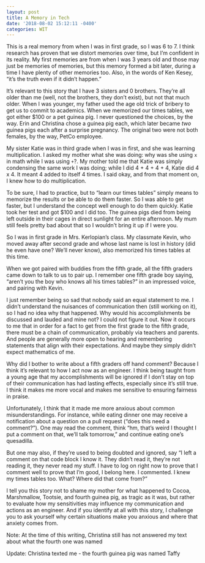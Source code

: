 ```yaml
---
layout: post
title: A Memory in Tech
date: '2018-08-02 15:12:11 -0400'
categories: WIT
---
```


This is a real memory from when I was in first grade, so I was 6 to 7. I think research has proven that we distort memories over time, but I’m confident in its reality. My first memories are from when I was 3 years old and those may just be memories of memories, but this memory formed a bit later, during a time I have plenty of other memories too. Also, in the words of Ken Kesey, “it’s the truth even if it didn’t happen.”  

It’s relevant to this story that I have 3 sisters and 0 brothers. They’re all older than me (well, not the brothers, they don’t exist), but not that much older. When I was younger, my father used the age old trick of bribery to get us to commit to academics. When we memorized our times tables, we got either $100 or a pet guinea pig. I never questioned the choices, by the way. Erin and Christina chose a guinea pig each, which later became *two* guinea pigs each after a surprise pregnancy. The original two were not both females, by the way, PetCo employee.

My sister Katie was in third grade when I was in first, and she was learning multiplication. I asked my mother what she was doing: why was she using `x` in math while I was using `+`?. My mother  told me that Katie was simply condensing the same work I was doing; while I did 4 + 4 + 4 + 4, Katie did 4 x 4. It meant 4 added to itself 4 times. I said okay, and from that moment on, I knew how to do multiplication.

To be sure, I had to practice, but to “learn our times tables” simply means to memorize the results or be able to do them faster. So I was able to get faster, but I understand the concept well enough to do them quickly. Katie took her test and got $100 and I did too. The guinea pigs died from being left outside in their cages in direct sunlight for an entire afternoon.  My mum still feels pretty bad about that so I wouldn’t bring it up if I were you.

So I was in first grade in Mrs. Kerlopian’s class. My classmate Kevin, who moved away after second grade and whose last name is lost in history (did he even have one? We’ll never know), also memorized his times tables at this time. 

When we got paired with buddies from the fifth grade, all the fifth graders came down to talk to us to pair up. I remember one fifth grade boy saying, “aren’t you the boy who knows all his times tables?” in an impressed voice, and pairing with Kevin.

I just remember being so sad that nobody said an equal statement to me. I didn’t understand the nuisances of communication then (still working on it), so I had no idea why that happened. Why would his accomplishments be discussed and lauded and mine not? I could not figure it out. Now it occurs to me that in order for a fact to get from the first grade to the fifth grade, there must be a chain of communication, probably via teachers and parents. And people are generally more open to hearing and remembering statements that align with their expectations. And maybe they simply didn’t expect mathematics of me.

Why did I bother to write about a fifth graders off hand comment? Because I think it’s relevant to how I act now as an engineer. I think being taught from a young age that my accomplishments will be ignored if I don’t stay on top of their communication has had lasting effects, especially since it’s still true. I think it makes me more vocal and makes me sensitive to ensuring fairness in praise. 

Unfortunately, I think that it made me more anxious about common misunderstandings. For instance, while eating dinner one may receive a notification about a question on a pull request (“does this need a comment?”). One may read the comment, think “hm, that’s weird I thought I put a comment on that, we’ll talk tomorrow,” and continue eating one’s quesadilla. 

But one may also, if they’re used to being doubted and ignored,  say “I left a comment on that code block I know it. They didn’t read it, they’re not reading it, they never read my stuff. I have to log on right now to prove that I comment well to prove that I’m good, I belong here. I commented. I knew my times tables too. What? Where did that come from?”

I tell you this story not to shame my mother for what happened to Cocoa, Marshmallow, Tootsie, and fourth guinea pig, as tragic as it was, but rather to evaluate how my sensitivities may influence my communication and actions as an engineer. And if you identify at all with this story, I challenge you to ask yourself why certain situations make you anxious and where that anxiety comes from.

Note: At the time of this writing, Christina still has not answered my text about what the fourth one was named

Update: Christina texted me - the fourth guinea pig was named Taffy

